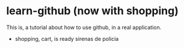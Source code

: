 # learn-github (now with shopping)

This is, a tutorial about how to use github, in a real application.

- shopping, cart, is ready
sirenas de policia
